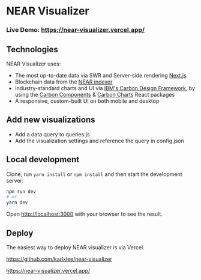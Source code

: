 # NEAR Visualizer

### Live Demo: https://near-visualizer.vercel.app/

## Technologies

NEAR Visualizer uses:

- The most up-to-date data via SWR and Server-side rendering [Next.js](https://nextjs.org/)
- Blockchain data from the [NEAR indexer](https://github.com/near/near-indexer-for-explorer/)
- Industry-standard charts and UI via [IBM's Carbon Design Framework](https://www.carbondesignsystem.com/), by using the [Carbon Components](https://github.com/carbon-design-system/carbon/tree/main/packages/react) & [Carbon Charts](https://github.com/carbon-design-system/carbon-charts/tree/master/packages/react) React packages
- A responsive, custom-built UI on both mobile and desktop

## Add new visualizations

- Add a data query to queries.js
- Add the visualization settings and reference the query in config.json

## Local development

Clone, run `yarn install` or `npm install` and then start the development server:

```bash
npm run dev
# or
yarn dev
```

Open [http://localhost:3000](http://localhost:3000) with your browser to see the result.

## Deploy

The easiest way to deploy NEAR visualizer is via Vercel.

https://github.com/karlxlee/near-visualizer

https://near-visualizer.vercel.app/
